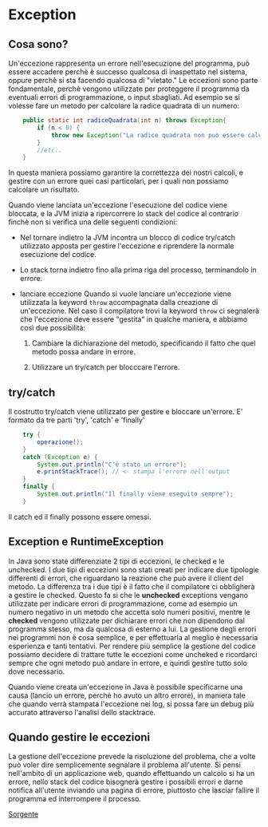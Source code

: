 Exception
=========

Cosa sono?
----------
Un'eccezione rappresenta un errore nell'esecuzione del programma, può essere accadere
perchè è successo qualcosa di inaspettato nel sistema, oppure perchè si sta facendo qualcosa di "vietato."
Le eccezioni sono parte fondamentale, perchè vengono utilizzate per proteggere il programma da eventuali errori di programmazione, o input sbagliati.
Ad esempio se si volesse fare un metodo per calcolare la radice quadrata di un numero:

```java
	public static int radiceQuadrata(int n) throws Exception{
		if (n < 0) {
			throw new Exception("La radice quadrata non può essere calcolata per i numeri negativi: " + n);
		}
		//etc..
	}
```

In questa maniera possiamo garantire la correttezza dei nostri calcoli, e gestire con un errore quei casi particolari, per i quali non possiamo calcolare un risultato.

Quando viene lanciata un'eccezione l'esecuzione del codice viene bloccata, e la JVM inizia a ripercorrere lo stack del codice al contrario finchè non si verifica una delle seguenti condizioni:

- Nel tornare indietro la JVM incontra un blocco di codice try/catch utilizzato apposta per gestire l'eccezione e riprendere la normale esecuzione del codice.

- Lo stack torna indietro fino alla prima riga del processo, terminandolo in errore.

- lanciare eccezione
	Quando si vuole lanciare un'eccezione viene utilizzata la keyword `throw` accompagnata dalla creazione di un'eccezione.
	Nel caso il compilatore trovi la keyword `throw` ci segnalerà che l'eccezione deve essere "gestita" in qualche maniera, e abbiamo così due possibilità:

	1. Cambiare la dichiarazione del metodo, specificando il fatto che quel metodo possa andare in errore.

	2. Utilizzare un try/catch per blocccare l'errore.

try/catch
---------
Il costrutto try/catch viene utilizzato per gestire e bloccare un'errore.
E' formato da tre parti 'try', 'catch' e 'finally'

```java
	try {
		operazione();
	}
	catch (Exception e) {
		System.out.println("C'è stato un errore");
		e.printStackTrace(); // <- stampa l'errore nell'output
	}
	finally {
		System.out.println("Il finally viene eseguito sempre");
	}
```
Il catch ed il finally possono essere omessi.

Exception e RuntimeException
----------------------------
In Java sono state differenziate 2 tipi di eccezioni, le checked e le unchecked.
I due tipi di eccezioni sono stati creati per indicare due tipologie differenti di errori, che riguardano la reazione che può avere il client del metodo.
La differenza tra i due tipi è il fatto che il compilatore ci obbligherà a gestire le checked.
Questo fa si che le **unchecked** exceptions vengano utilizzate per indicare errori di programmazione, come ad esempio un numero negativo in un metodo che accetta solo numeri positivi, mentre le **checked** vengono utilizzate per dichiarare errori che non dipendono dal programma stesso, ma da qualcosa di esterno a lui.
La gestione degli errori nei programmi non è cosa semplice, e per effettuarla al meglio è necessaria esperienza e tanti tentativi.
Per rendere più semplice la gestione del codice possiamo decidere di trattare tutte le eccezioni come uncheked e ricordarci sempre che ogni metodo può andare in errore, e quindi gestire tutto solo dove necessario.

Quando viene creata un'eccezione in Java è possibile specificarne una causa (lancio un errore, perchè ho avuto un altro errore), in maniera tale che quando verrà stampata l'eccezione nei log, si possa fare un debug più accurato attraverso l'analisi dello stacktrace.

Quando gestire le eccezioni
---------------------------
La gestione dell'eccezione prevede la risoluzione del problema, che a volte può voler dire semplicemente segnalare il problema all'utente. Si pensi nell'ambito di un applicazione web, quando effettuando un calcolo si ha un errore, nello stack del codice bisognerà gestire i possibili errori e darne notifica all'utente inviando una pagina di errore, piuttosto che lasciar fallire il programma ed interrompere il processo.

[Sorgente](CorsoJava/src/it/r/corsi/java/lezione3/Eccezioni.java)

